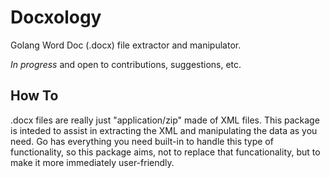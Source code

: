# Docxology

Golang Word Doc (.docx) file extractor and manipulator.

_In progress_ and open to contributions, suggestions, etc.

## How To

.docx files are really just "application/zip" made of XML files. This package is inteded to assist in extracting the XML and manipulating the data as you need. Go has everything you need built-in to handle this type of functionality, so this package aims, not to replace that funcationality, but to make it more immediately user-friendly.
